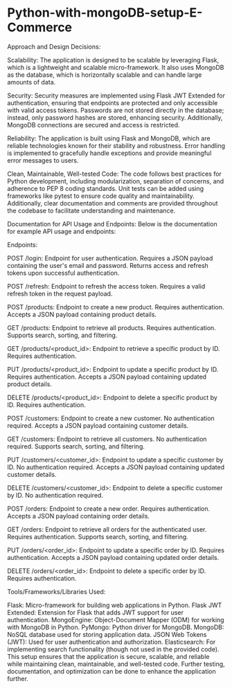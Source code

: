 # Python-with-mongoDB-setup-E-Commerce

Approach and Design Decisions:

Scalability: The application is designed to be scalable by leveraging Flask, which is a lightweight and scalable micro-framework. It also uses MongoDB as the database, which is horizontally scalable and can handle large amounts of data.

Security: Security measures are implemented using Flask JWT Extended for authentication, ensuring that endpoints are protected and only accessible with valid access tokens. Passwords are not stored directly in the database; instead, only password hashes are stored, enhancing security. Additionally, MongoDB connections are secured and access is restricted.

Reliability: The application is built using Flask and MongoDB, which are reliable technologies known for their stability and robustness. Error handling is implemented to gracefully handle exceptions and provide meaningful error messages to users.

Clean, Maintainable, Well-tested Code: The code follows best practices for Python development, including modularization, separation of concerns, and adherence to PEP 8 coding standards. Unit tests can be added using frameworks like pytest to ensure code quality and maintainability. Additionally, clear documentation and comments are provided throughout the codebase to facilitate understanding and maintenance.

Documentation for API Usage and Endpoints: Below is the documentation for example API usage and endpoints:

Endpoints:

POST /login: Endpoint for user authentication. Requires a JSON payload containing the user's email and password. Returns access and refresh tokens upon successful authentication.

POST /refresh: Endpoint to refresh the access token. Requires a valid refresh token in the request payload.

POST /products: Endpoint to create a new product. Requires authentication. Accepts a JSON payload containing product details.

GET /products: Endpoint to retrieve all products. Requires authentication. Supports search, sorting, and filtering.

GET /products/<product_id>: Endpoint to retrieve a specific product by ID. Requires authentication.

PUT /products/<product_id>: Endpoint to update a specific product by ID. Requires authentication. Accepts a JSON payload containing updated product details.

DELETE /products/<product_id>: Endpoint to delete a specific product by ID. Requires authentication.

POST /customers: Endpoint to create a new customer. No authentication required. Accepts a JSON payload containing customer details.

GET /customers: Endpoint to retrieve all customers. No authentication required. Supports search, sorting, and filtering.

PUT /customers/<customer_id>: Endpoint to update a specific customer by ID. No authentication required. Accepts a JSON payload containing updated customer details.

DELETE /customers/<customer_id>: Endpoint to delete a specific customer by ID. No authentication required.

POST /orders: Endpoint to create a new order. Requires authentication. Accepts a JSON payload containing order details.

GET /orders: Endpoint to retrieve all orders for the authenticated user. Requires authentication. Supports search, sorting, and filtering.

PUT /orders/<order_id>: Endpoint to update a specific order by ID. Requires authentication. Accepts a JSON payload containing updated order details.

DELETE /orders/<order_id>: Endpoint to delete a specific order by ID. Requires authentication.

Tools/Frameworks/Libraries Used:

Flask: Micro-framework for building web applications in Python.
Flask JWT Extended: Extension for Flask that adds JWT support for user authentication.
MongoEngine: Object-Document Mapper (ODM) for working with MongoDB in Python.
PyMongo: Python driver for MongoDB.
MongoDB: NoSQL database used for storing application data.
JSON Web Tokens (JWT): Used for user authentication and authorization.
Elasticsearch: For implementing search functionality (though not used in the provided code).
This setup ensures that the application is secure, scalable, and reliable while maintaining clean, maintainable, and well-tested code. Further testing, documentation, and optimization can be done to enhance the application further.
